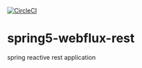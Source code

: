 [![CircleCI](https://circleci.com/gh/twolak88/spring5-webflux-rest.svg?style=svg&circle-token=cbb04a04536ea342b6b47d7d2ddf7c2e35688bcd)](https://app.circleci.com/pipelines/github/twolak88/spring5-webflux-rest?branch=master)

# spring5-webflux-rest
spring reactive rest application
